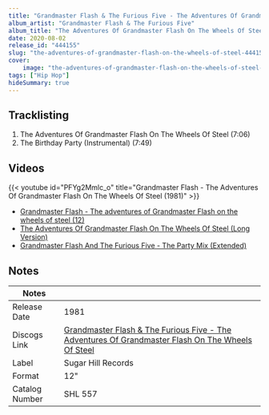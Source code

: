 ```yaml
---
title: "Grandmaster Flash & The Furious Five - The Adventures Of Grandmaster Flash On The Wheels Of Steel"
album_artist: "Grandmaster Flash & The Furious Five"
album_title: "The Adventures Of Grandmaster Flash On The Wheels Of Steel"
date: 2020-08-02
release_id: "444155"
slug: "the-adventures-of-grandmaster-flash-on-the-wheels-of-steel-444155"
cover:
    image: "the-adventures-of-grandmaster-flash-on-the-wheels-of-steel-444155.jpg"
tags: ["Hip Hop"]
hideSummary: true
---
```


## Tracklisting
1. The Adventures Of Grandmaster Flash On The Wheels Of Steel (7:06)
2. The Birthday Party (Instrumental) (7:49)

## Videos
{{< youtube id="PFYg2Mmlc_o" title="Grandmaster Flash - The Adventures Of Grandmaster Flash On The Wheels Of Steel (1981)" >}}
- [Grandmaster Flash - The adventures of Grandmaster Flash on the wheels of steel (12)](https://www.youtube.com/watch?v=PC1TtzVDB5M)
- [The Adventures Of Grandmaster Flash On The Wheels Of Steel (Long Version)](https://www.youtube.com/watch?v=gXNzMVLqIHg)
- [Grandmaster Flash And The Furious Five - The Party Mix (Extended)](https://www.youtube.com/watch?v=QB2Gl1tEiEQ)

## Notes

| Notes          |             |
| ---------------| ----------- |
| Release Date   | 1981 |
| Discogs Link   | [Grandmaster Flash & The Furious Five - The Adventures Of Grandmaster Flash On The Wheels Of Steel](https://www.discogs.com/release/444155) |
| Label          | Sugar Hill Records |
| Format         | 12\" |
| Catalog Number | SHL 557 |

